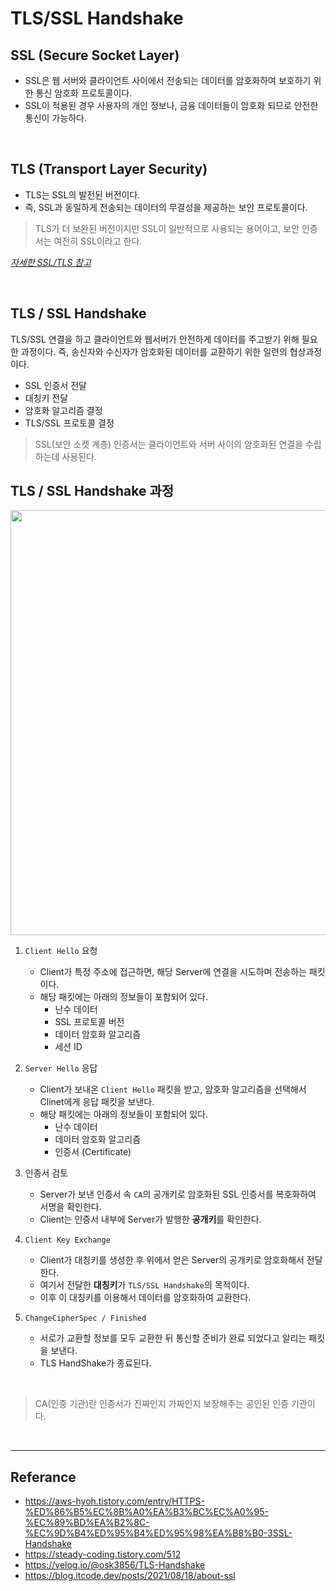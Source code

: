# TLS/SSL Handshake

## SSL (Secure Socket Layer)
- SSL은 웹 서버와 클라이언트 사이에서 전송되는 데이터를 암호화하여 보호하기 위한 통신 암호화 프로토콜이다.
- SSL이 적용된 경우 사용자의 개인 정보나, 금융 데이터들이 암호화 되므로 안전한 통신이 가능하다.

</br>

## TLS (Transport Layer Security)
- TLS는 SSL의 발전된 버전이다.
- 즉, SSL과 동일하게 전송되는 데이터의 무결성을 제공하는 보안 프로토콜이다. </br>

> TLS가 더 보완된 버전이지만 SSL이 일반적으로 사용되는 용어이고, 보안 인증서는 여전히 SSL이라고 한다.  


*[자세한 SSL/TLS 참고](https://github.com/da-in/tech-interview-study/blob/main/CS%20Deep%20Dive/Network/HTTP%26HTTPS.md)*

</br>

## TLS / SSL Handshake
TLS/SSL 연결을 하고 클라이언트와 웹서버가 안전하게 데이터를 주고받기 위해 필요한 과정이다. 즉, 송신자와 수신자가 암호화된 데이터를 교환하기 위한 일련의 협상과정이다. </br>
- SSL 인증서 전달
- 대칭키 전달
- 암호화 알고리즘 결정
- TLS/SSL 프로토콜 결정

> SSL(보안 소켓 계층) 인증서는 클라이언트와 서버 사이의 암호화된 연결을 수립하는데 사용된다.</br>


## TLS / SSL Handshake 과정

<img width = "680" src = "https://user-images.githubusercontent.com/102718303/211181665-6906c3f3-aa1f-426e-a314-780a5a975b67.png">

1. `Client Hello` 요청
   - Client가 특정 주소에 접근하면, 해당 Server에 연결을 시도하며 전송하는 패킷이다.
   - 해당 패킷에는 아래의 정보들이 포함되어 있다.
      - 난수 데이터
      - SSL 프로토콜 버전
      - 데이터 암호화 알고리즘
      - 세션 ID
 
2. `Server Hello` 응답
   - Client가 보내온 `Client Hello` 패킷을 받고, 암호화 알고리즘을 선택해서 Clinet에게 응답 패킷을 보낸다.
   - 해당 패킷에는 아래의 정보들이 포함되어 있다.
      - 난수 데이터
      - 데이터 암호화 알고리즘
      - 인증서 (Certificate)
  
3. 인증서 검토
   - Server가 보낸 인증서 속 `CA`의 공개키로 암호화된 SSL 인증서를 복호화하여 서명을 확인한다.
   - Client는 인증서 내부에 Server가 발행한 **공개키**를 확인한다.


4. `Client Key Exchange` 
   - Client가 대칭키를 생성한 후 위에서 얻은 Server의 공개키로 암호화해서 전달한다. 
   - 여기서 전달한 **대칭키**가 `TLS/SSL Handshake`의 목적이다.
   - 이후 이 대칭키를 이용해서 데이터를 암호화하여 교환한다.
  
6. `ChangeCipherSpec / Finished`
   - 서로가 교환할 정보를 모두 교환한 뒤 통신할 준비가 완료 되었다고 알리는 패킷을 보낸다.
   - TLS HandShake가 종료된다.

</br>

> CA(인증 기관)란 인증서가 진짜인지 가짜인지 보장해주는 공인된 인증 기관이다. </br>

</br>

----
## Referance
- https://aws-hyoh.tistory.com/entry/HTTPS-%ED%86%B5%EC%8B%A0%EA%B3%BC%EC%A0%95-%EC%89%BD%EA%B2%8C-%EC%9D%B4%ED%95%B4%ED%95%98%EA%B8%B0-3SSL-Handshake
- https://steady-coding.tistory.com/512
- https://velog.io/@osk3856/TLS-Handshake
- https://blog.itcode.dev/posts/2021/08/18/about-ssl


